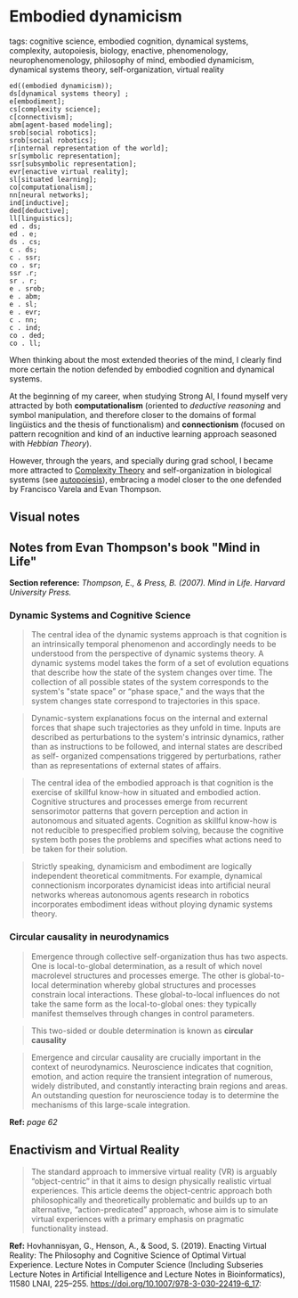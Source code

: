 # Embodied dynamicism

tags: cognitive science, embodied cognition, dynamical systems, complexity, autopoiesis, biology, enactive, phenomenology, neurophenomenology, philosophy of mind, embodied dynamicism, dynamical systems theory, self-organization, virtual reality

<tree>

    ed((embodied dynamicism));
    ds[dynamical systems theory] ;
    e[embodiment];
    cs[complexity science];
    c[connectivism];
    abm[agent-based modeling];
    srob[social robotics];
    srob[social robotics];
    r[internal representation of the world];
    sr[symbolic representation];
    ssr[subsymbolic representation];
    evr[enactive virtual reality];
    sl[situated learning];
    co[computationalism];
    nn[neural networks];
    ind[inductive];
    ded[deductive];
    ll[linguistics];
    ed . ds;
    ed . e;
    ds . cs; 
    c . ds;
    c . ssr;
    co . sr;
    ssr .r;
    sr . r;
    e . srob;
    e . abm;
    e . sl;
    e . evr;
    c . nn;
    c . ind;
    co . ded;
    co . ll;

</tree>

When thinking about the most extended theories of the mind, I clearly find more certain the notion defended by embodied cognition and dynamical systems. 

At the beginning of my career, when studying Strong AI, I found myself very attracted by both **computationalism** (oriented to *deductive reasoning* and symbol manipulation, and therefore closer to the domains of formal lingüistics and the thesis of functionalism) and **connectionism** (focused on pattern recognition and kind of an inductive learning approach seasoned with *Hebbian Theory*).

However, through the years, and specially during grad school, I became more attracted to [Complexity Theory](#!tags/complexity.md) and self-organization in biological systems (see [autopoiesis](#!tags/autopoiesis.md)), embracing a model closer to the one defended by Francisco Varela and Evan Thompson.


## Visual notes

<treeview></treeview>

## Notes from Evan Thompson's book "Mind in Life"

**Section reference:** <cite>Thompson, E., & Press, B. (2007). Mind in Life. Harvard University Press.</cite> 

### Dynamic Systems and Cognitive Science

> The central idea of the dynamic systems approach is that cognition is an intrinsically temporal phenomenon and accordingly needs to be understood from the perspective of dynamic systems theory. A dynamic systems model takes the form
of a set of evolution equations that describe how the state of the system changes over time. The collection of all possible states of the system corresponds to the system's "state space” or “phase space," and the ways that
the system changes state correspond to trajectories in this space.

> Dynamic-system explanations focus on the internal and external forces that shape such trajectories as they unfold in time. Inputs are described as perturbations to the system's intrinsic dynamics, rather than as instructions to be followed, and internal states are described as self-
organized compensations triggered by perturbations, rather than as representations of external states of affairs.

> The central idea of the embodied approach is that cognition is the exercise of skillful know-how in situated and embodied action. Cognitive structures and processes emerge from recurrent sensorimotor patterns that govern perception and action in autonomous and situated agents. Cognition as skillful know-how is not reducible to prespecified problem solving, because the cognitive system both poses the problems and specifies what actions need to be taken for their solution.

> Strictly speaking, dynamicism and embodiment are logically independent theoretical commitments. For example, dynamical connectionism incorporates dynamicist ideas into artificial neural networks whereas autonomous agents research in robotics incorporates embodiment ideas without ploying dynamic systems theory. 


### Circular causality in neurodynamics

> Emergence through collective self-organization thus has two aspects. One is local-to-global determination, as a result of which novel macrolevel structures and processes emerge. The other is global-to-local determination whereby global structures and processes constrain local interactions. These global-to-local influences do not take the same form as the local-to-global ones: they typically manifest themselves through changes in control parameters. 

> This two-sided or double determination is known as **circular causality**

> Emergence and circular causality are crucially important in the context of neurodynamics. Neuroscience indicates that cognition, emotion, and action require the transient integration of numerous, widely distributed, and constantly interacting brain regions and areas. An outstanding question for neuroscience today is to determine the mechanisms of this large-scale integration. 

**Ref:** *page 62*



## Enactivism and Virtual Reality

> The standard approach to immersive virtual reality (VR) is arguably “object-centric” in that it aims to design physically realistic virtual experiences. This article deems the object-centric approach both philosophically and theoretically problematic and builds up to an alternative, “action-predicated” approach, whose aim is to simulate virtual experiences with a primary emphasis on pragmatic functionality instead.

**Ref:** Hovhannisyan, G., Henson, A., & Sood, S. (2019). Enacting Virtual Reality: The Philosophy and Cognitive Science of Optimal Virtual Experience. Lecture Notes in Computer Science (Including Subseries Lecture Notes in Artificial Intelligence and Lecture Notes in Bioinformatics), 11580 LNAI, 225–255. https://doi.org/10.1007/978-3-030-22419-6_17: